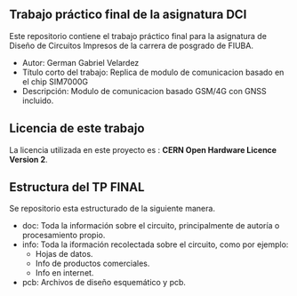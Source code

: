 ## Trabajo práctico final de la asignatura DCI ##
Este repositorio contiene el trabajo práctico final para la asignatura de Diseño de Circuitos Impresos de la carrera de posgrado de FIUBA.

* Autor: German Gabriel Velardez
* Título corto del trabajo:  Replica de modulo de comunicacion basado en el chip SIM7000G
* Descripción:  Modulo de comunicacion basado GSM/4G con GNSS incluido.


## Licencia de este trabajo ##
La licencia utilizada en este proyecto es : <b>CERN Open Hardware Licence Version 2</b>. 


## Estructura del TP FINAL ##

Se repositorio esta estructurado de la siguiente manera.

* doc: Toda la información sobre el circuito, principalmente de autoría o procesamiento propio. 
* info: Toda la iformación recolectada sobre el circuito, como por ejemplo:
  * Hojas de datos.
  * Info de productos comerciales.
  * Info en internet.
* pcb: Archivos de diseño esquemático y pcb.





